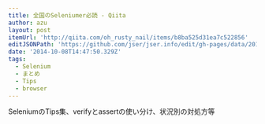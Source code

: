 ```yaml
---
title: 全国のSeleniumer必読 - Qiita
author: azu
layout: post
itemUrl: 'http://qiita.com/oh_rusty_nail/items/b8ba525d31ea7c522856'
editJSONPath: 'https://github.com/jser/jser.info/edit/gh-pages/data/2014/10/index.json'
date: '2014-10-08T14:47:50.329Z'
tags:
  - Selenium
  - まとめ
  - Tips
  - browser
---
```

SeleniumのTips集、verifyとassertの使い分け、状況別の対処方等

